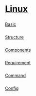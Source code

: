 <style>
.md1{margin-top: 75px;}
.md2{margin-top: 50px;}
.md3{margin-top: 25px;}
.tbl1 td#header{background-color: D1ECCF}
</style>

# [<span style="color:black;">Linux</span>](../index.md) 

<div class="md3"></div>

[Basic](Linux-Basic.md)



<div class="md3"></div>

[Structure](Linux-Structure.md)



<div class="md3"></div>

[Components](Linux-Components.md)



<div class="md3"></div>

[Requirement](Linux-Requirement.md)



<div class="md3"></div>

[Command](Linux-Command.md)



<div class="md3"></div>

[Config](Linux-Config.md)



